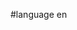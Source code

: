 #language en


<div style="overflow:auto;height:1px;">
[http://9uhba-le-informazioni.cn/18572638/index.html "]
[http://9uhba-le-informazioni.cn/18572638/1-dicembre-musa-scaletta.html 1 dicembre musa scaletta]
[http://9uhbb-le-informazioni.cn/93391814/index.html 100 sky calcio]
[http://9uhbb-le-informazioni.cn/93391814/118-it.html 118 it]
[http://9uhbc-le-informazioni.cn/27926227/index.html 1394 sys]
[http://9uhbc-le-informazioni.cn/27926227/16-th.html 16 th]
[http://9uhbd-le-informazioni.cn/79861945/index.html 1878 silver dollars coins]
[http://9uhbd-le-informazioni.cn/79861945/1991-sportello-benevento.html 1991 sportello benevento]
[http://9uhbe-le-informazioni.cn/12896509/index.html 20 08 1966 belfast]
[http://9uhbe-le-informazioni.cn/12896509/2006-xls.html 2006 xls]
[http://9uhbf-le-informazioni.cn/33585083/index.html 23 aprile 2006 torino]
[http://9uhbf-le-informazioni.cn/33585083/26-3-2006.html 26 3 2006]
[http://9uhbg-le-informazioni.cn/32416676/index.html 3 aprile 1979 n 103]
[http://9uhbg-le-informazioni.cn/32416676/3030.html 3030]
[http://9uhbh-le-informazioni.cn/31882853/index.html 360 view]
[http://9uhbh-le-informazioni.cn/31882853/3d-virtual-new-york.html 3d virtual new york]
[http://9uhbi-le-informazioni.cn/22234596/index.html 4.1 37]
[http://9uhbi-le-informazioni.cn/22234596/4886-lego.html 4886 lego]
[http://9uhbj-le-informazioni.cn/68032239/index.html 500 1000]
[http://9uhbj-le-informazioni.cn/68032239/6-euro-bonus-versamento.html 6 euro bonus versamento]
[http://9uhbk-le-informazioni.cn/20139657/index.html 6610i]
[http://9uhbk-le-informazioni.cn/20139657/74-75-chord.html 74 75 chord]
[http://9uhbl-le-informazioni.cn/33818693/index.html 83 211 252 72]
[http://9uhbl-le-informazioni.cn/33818693/9660.html 9660]
[http://9uhbm-le-informazioni.cn/97787241/index.html a little help from my friend]
[http://9uhbm-le-informazioni.cn/97787241/a3-delf.html a3 delf]
[http://9uhbn-le-informazioni.cn/20049164/index.html abante tonight interactive]
[http://9uhbn-le-informazioni.cn/20049164/abbigliamento-classico-uomo-stock.html abbigliamento classico uomo stock]
[http://9uhbo-le-informazioni.cn/46790288/index.html abbigliamento roberto scarpa]
[http://9uhbo-le-informazioni.cn/46790288/abby-winters-wet.html abby winters wet]
[http://9uhbp-le-informazioni.cn/10260440/index.html abitanti cagliari]
[http://9uhbp-le-informazioni.cn/10260440/abito-sera-firmati-firenze.html abito sera firmati firenze]
[http://9uhbq-le-informazioni.cn/07171126/index.html abruzzo rifiuti]
[http://9uhbq-le-informazioni.cn/07171126/academy-arts-dance-fine.html academy arts dance fine]
[http://9uhbr-le-informazioni.cn/54612087/index.html accelerazione nel moto]
[http://9uhbr-le-informazioni.cn/54612087/accessori-etnici.html accessori etnici]
[http://9uhbs-le-informazioni.cn/68352171/index.html accessorio disabile]
[http://9uhbs-le-informazioni.cn/68352171/accessorio-ps-2-sony.html accessorio ps 2 sony]
[http://9uhbt-le-informazioni.cn/16328894/index.html accoglienza minore ligonchio]
[http://9uhbt-le-informazioni.cn/16328894/accoppiamenti-animale-video.html accoppiamenti animale video]
[http://9uhbu-le-informazioni.cn/33136042/index.html accordo posta contratto tempo determinato]
[http://9uhbu-le-informazioni.cn/33136042/acer-1714.html acer 1714]
[http://9uhbv-le-informazioni.cn/40108370/index.html acer ram travelmate]
[http://9uhbv-le-informazioni.cn/40108370/acido-lattico-ematico.html acido lattico ematico]
[http://9uhbw-le-informazioni.cn/88194717/index.html acqua osmosi]
[http://9uhbw-le-informazioni.cn/88194717/acquistare-auto-usate.html acquistare auto usate]
[http://9uhbx-le-informazioni.cn/44253697/index.html acquisto immobile cremona]
[http://9uhbx-le-informazioni.cn/44253697/acroservizi-fineco.html acroservizi fineco]
[http://9uhby-le-informazioni.cn/69886633/index.html acute coronary syndromes]
[http://9uhby-le-informazioni.cn/69886633/adattatore-doppio-sim-card.html adattatore doppio sim card]
[http://9uhbz-le-informazioni.cn/97032942/index.html addictedvids jansgalleries com]
[http://9uhbz-le-informazioni.cn/97032942/adele-stephens.html adele stephens]
[http://9uhca-le-informazioni.cn/67225179/index.html adidas samba]
[http://9uhca-le-informazioni.cn/67225179/adobe-photoshop-scaricare.html adobe photoshop scaricare]
[http://9uhcb-le-informazioni.cn/10447790/index.html adrenal gland hormones ppt]
[http://9uhcb-le-informazioni.cn/10447790/adsl-prezzo-confronto.html adsl prezzo confronto]
[http://9uhcc-le-informazioni.cn/09490091/index.html advanced design]
[http://9uhcc-le-informazioni.cn/09490091/aerei-palermo-genova.html aerei palermo genova]
[http://9uhcd-le-informazioni.cn/55374628/index.html aerocool aeroengine gamer case jr]
[http://9uhcd-le-informazioni.cn/55374628/aerosmith-albums.html aerosmith albums]
[http://9uhce-le-informazioni.cn/48438434/index.html affinita coppia dei segno zodiacale]
[http://9uhce-le-informazioni.cn/48438434/affitti-pescara.html affitti pescara]
[http://9uhcf-le-informazioni.cn/10662135/index.html affitto casa clusone capodanno]
[http://9uhcf-le-informazioni.cn/10662135/affitto-porto-rotondo.html affitto porto rotondo]
[http://9uhcg-le-informazioni.cn/45360647/index.html aforisma filosofici]
[http://9uhcg-le-informazioni.cn/45360647/agador.html agador]
[http://9uhch-le-informazioni.cn/14913982/index.html agente generali assicurazione]
[http://9uhch-le-informazioni.cn/14913982/agenzia-entrata-contratto-locazione-disdetta.html agenzia entrata contratto locazione disdetta]
[http://9uhci-le-informazioni.cn/11602534/index.html agenzia immobiliare provincia di torino]
[http://9uhci-le-informazioni.cn/11602534/agenzia-per-cubiste.html agenzia per cubiste]
[http://9uhck-le-informazioni.cn/33676846/index.html agenzia viaggio belluno]
[http://9uhck-le-informazioni.cn/33676846/agevolazione-acquisto-pc-dipendenti-pubblici.html agevolazione acquisto pc dipendenti pubblici]
[http://9uhcl-le-informazioni.cn/99346243/index.html aggiornamento lavasoft adware]
[http://9uhcl-le-informazioni.cn/99346243/agibilita-frantoio.html agibilita frantoio]
[http://9uhcm-le-informazioni.cn/75593512/index.html agricoltura ferrara]
[http://9uhcm-le-informazioni.cn/75593512/agriturismo-campania-basilicata.html agriturismo campania basilicata]
[http://9uhcn-le-informazioni.cn/69750458/index.html agriturismo la vigna lazise]
[http://9uhcn-le-informazioni.cn/69750458/agriturismo-samperi.html agriturismo samperi]
[http://9uhco-le-informazioni.cn/60380964/index.html agustina pandolfi]
[http://9uhco-le-informazioni.cn/60380964/aimbot-counter-strike.html aimbot counter strike]
[http://9uhcp-le-informazioni.cn/38265904/index.html air train]
[http://9uhcp-le-informazioni.cn/38265904/aiuti-ai-dipendente-pubblico.html aiuti ai dipendente pubblico]
[http://9uhcq-le-informazioni.cn/01006280/index.html aktiv]
[http://9uhcq-le-informazioni.cn/01006280/alan-mikli.html alan mikli]
[http://9uhcr-le-informazioni.cn/96475787/index.html alberghi a positano]
[http://9uhcr-le-informazioni.cn/96475787/albergo-3-stelle-trentino.html albergo 3 stelle trentino]
[http://9uhcs-le-informazioni.cn/10642798/index.html albergo centro toronto]
[http://9uhcs-le-informazioni.cn/10642798/albergo-hotel-aperto-dicembre-senigallia.html albergo hotel aperto dicembre senigallia]
[http://9uhct-le-informazioni.cn/72582480/index.html albergo pensione hotel trentino]
[http://9uhct-le-informazioni.cn/72582480/albergo-tivoli.html albergo tivoli]
[http://9uhcu-le-informazioni.cn/86587148/index.html albero spalla piene zadra]
[http://9uhcu-le-informazioni.cn/86587148/albo-commercialisti-napoli.html albo commercialisti napoli]
[http://9uhcv-le-informazioni.cn/17139209/index.html album nek]
[http://9uhcv-le-informazioni.cn/17139209/aldo-manuzio-periodici.html aldo manuzio periodici]
[http://9uhcw-le-informazioni.cn/03210458/index.html alessandro bulgini]
[http://9uhcw-le-informazioni.cn/03210458/alessio-boni-valentina-chico-foto.html alessio boni valentina chico foto]
[http://9uhcx-le-informazioni.cn/99450729/index.html alfa 159 gta]
[http://9uhcx-le-informazioni.cn/99450729/alfieri-giorgio-uomo-donna.html alfieri giorgio uomo donna]
[http://9uhcz-le-informazioni.cn/09194701/index.html alias 5]
[http://9uhcz-le-informazioni.cn/09194701/align-power-feed.html align power feed]
[http://9uhda-le-informazioni.cn/93501055/index.html alimenti valori nutrizionali]
[http://9uhda-le-informazioni.cn/93501055/aljazeera-arabic-tv.html aljazeera arabic tv]
[http://9uhdb-le-informazioni.cn/83090528/index.html all tit and cock]
[http://9uhdb-le-informazioni.cn/83090528/alleluia-man-lyric.html alleluia man lyric]
[http://9uhdc-le-informazioni.cn/31491537/index.html allevamenti di bulldog]
[http://9uhdc-le-informazioni.cn/31491537/allevamento-regione-marche.html allevamento regione marche]
[http://9uhdd-le-informazioni.cn/98591036/index.html alloggio and torino and affitto]
[http://9uhdd-le-informazioni.cn/98591036/almeno-stavolta-nek-testo.html almeno stavolta nek testo]
[http://9uhde-le-informazioni.cn/99333074/index.html alpino cda 9852rb]
[http://9uhde-le-informazioni.cn/99333074/altec-251.html altec 251]
[http://9uhdf-le-informazioni.cn/06352434/index.html altoparlante posteriori alfa 147]
[http://9uhdf-le-informazioni.cn/06352434/amakusa-shiro.html amakusa shiro]
[http://9uhdg-le-informazioni.cn/08144701/index.html amateur object]
[http://9uhdg-le-informazioni.cn/08144701/amb-naps-catalan.html amb naps catalan]
[http://9uhdh-le-informazioni.cn/19427494/index.html amboise]
[http://9uhdh-le-informazioni.cn/19427494/amedeo-passeri.html amedeo passeri]
[http://9uhdi-le-informazioni.cn/62134157/index.html american sex dream]
[http://9uhdi-le-informazioni.cn/62134157/amico-e-com.html amico e com]
[http://9uhdk-le-informazioni.cn/48533652/index.html amministratori condominiali di milano]
[http://9uhdk-le-informazioni.cn/48533652/amore-dolore.html amore dolore]
[http://9uhdl-le-informazioni.cn/07980946/index.html amplificatore hi fi integrati]
[http://9uhdl-le-informazioni.cn/07980946/amt-fanno-sciopero.html amt fanno sciopero]
[http://9uhdm-le-informazioni.cn/69618703/index.html anal first lesbo]
[http://9uhdm-le-informazioni.cn/69618703/analisi-di-opere.html analisi di opere]
[http://9uhdn-le-informazioni.cn/71698283/index.html analog to digital]
[http://9uhdn-le-informazioni.cn/71698283/anci-cfm.html anci cfm]
[http://9uhdo-le-informazioni.cn/86354124/index.html anderson in]
[http://9uhdo-le-informazioni.cn/86354124/andrea-rosati.html andrea rosati]
[http://9uhdp-le-informazioni.cn/64771750/index.html anello moschino]
[http://9uhdp-le-informazioni.cn/64771750/angela-sozzio.html angela sozzio]
[http://9uhdq-le-informazioni.cn/36810456/index.html angels preteens]
[http://9uhdq-le-informazioni.cn/36810456/anima-hentai-gif.html anima hentai gif]
[http://9uhdr-le-informazioni.cn/94187467/index.html animali asino]
[http://9uhdr-le-informazioni.cn/94187467/anime-dvd.html anime dvd]
[http://9uhds-le-informazioni.cn/53308570/index.html anna magdalena]
[http://9uhds-le-informazioni.cn/53308570/annexe-hotel.html annexe hotel]
[http://9uhdt-le-informazioni.cn/50600166/index.html annunci adozione]
[http://9uhdt-le-informazioni.cn/50600166/annuncio-affitto-vacanza.html annuncio affitto vacanza]
[http://9uhdu-le-informazioni.cn/44350209/index.html annuncio economici rovigo]
[http://9uhdu-le-informazioni.cn/44350209/annuncio-incontro-roma.html annuncio incontro roma]
[http://9uhdv-le-informazioni.cn/54785565/index.html annuncio personale gratis iscrizione]
[http://9uhdv-le-informazioni.cn/54785565/annuncio-transessuale-milano-provincia.html annuncio transessuale milano provincia]
[http://9uhdw-le-informazioni.cn/68956840/index.html anse ileali]
[http://9uhdw-le-informazioni.cn/68956840/antenna-sicilia-sala-stampa.html antenna sicilia sala stampa]
[http://9uhdx-le-informazioni.cn/16857445/index.html anti meg alo virus]
[http://9uhdx-le-informazioni.cn/16857445/anticipo-fattura.html anticipo fattura]
[http://9uhdy-le-informazioni.cn/53504336/index.html antipasto tartina ricetta]
[http://9uhdy-le-informazioni.cn/53504336/antler-art.html antler art]
[http://9uhdz-le-informazioni.cn/13021943/index.html antonio curcio]
[http://9uhdz-le-informazioni.cn/13021943/anversa-slaets-juwelen.html anversa slaets juwelen]
</div>

